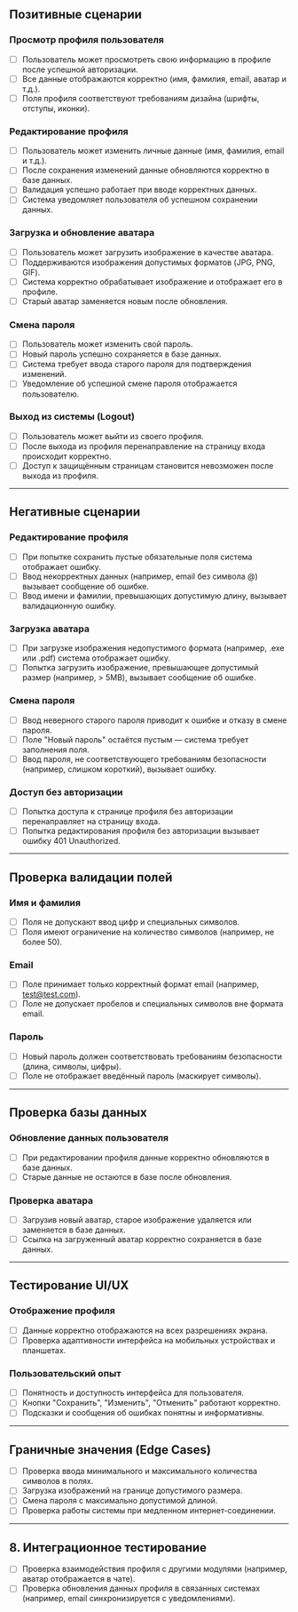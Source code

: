 ## Позитивные сценарии

### Просмотр профиля пользователя
- [ ] Пользователь может просмотреть свою информацию в профиле после успешной авторизации.  
- [ ] Все данные отображаются корректно (имя, фамилия, email, аватар и т.д.).  
- [ ] Поля профиля соответствуют требованиям дизайна (шрифты, отступы, иконки).  

### Редактирование профиля
- [ ] Пользователь может изменить личные данные (имя, фамилия, email и т.д.).  
- [ ] После сохранения изменений данные обновляются корректно в базе данных.  
- [ ] Валидация успешно работает при вводе корректных данных.  
- [ ] Система уведомляет пользователя об успешном сохранении данных.  

### Загрузка и обновление аватара
- [ ] Пользователь может загрузить изображение в качестве аватара.  
- [ ] Поддерживаются изображения допустимых форматов (JPG, PNG, GIF).  
- [ ] Система корректно обрабатывает изображение и отображает его в профиле.  
- [ ] Старый аватар заменяется новым после обновления.  

### Смена пароля
- [ ] Пользователь может изменить свой пароль.  
- [ ] Новый пароль успешно сохраняется в базе данных.  
- [ ] Система требует ввода старого пароля для подтверждения изменений.  
- [ ] Уведомление об успешной смене пароля отображается пользователю.  

### Выход из системы (Logout)
- [ ] Пользователь может выйти из своего профиля.  
- [ ] После выхода из профиля перенаправление на страницу входа происходит корректно.  
- [ ] Доступ к защищённым страницам становится невозможен после выхода из профиля.  

---

## Негативные сценарии

### Редактирование профиля
- [ ] При попытке сохранить пустые обязательные поля система отображает ошибку.  
- [ ] Ввод некорректных данных (например, email без символа @) вызывает сообщение об ошибке.  
- [ ] Ввод имени и фамилии, превышающих допустимую длину, вызывает валидационную ошибку.  

### Загрузка аватара
- [ ] При загрузке изображения недопустимого формата (например, .exe или .pdf) система отображает ошибку.  
- [ ] Попытка загрузить изображение, превышающее допустимый размер (например, > 5MB), вызывает сообщение об ошибке.  

### Смена пароля
- [ ] Ввод неверного старого пароля приводит к ошибке и отказу в смене пароля.  
- [ ] Поле "Новый пароль" остаётся пустым — система требует заполнения поля.  
- [ ] Ввод пароля, не соответствующего требованиям безопасности (например, слишком короткий), вызывает ошибку.  

### Доступ без авторизации
- [ ] Попытка доступа к странице профиля без авторизации перенаправляет на страницу входа.  
- [ ] Попытка редактирования профиля без авторизации вызывает ошибку 401 Unauthorized.  

---

## Проверка валидации полей

### Имя и фамилия
- [ ] Поля не допускают ввод цифр и специальных символов.  
- [ ] Поля имеют ограничение на количество символов (например, не более 50).  

### Email
- [ ] Поле принимает только корректный формат email (например, test@test.com).  
- [ ] Поле не допускает пробелов и специальных символов вне формата email.  

### Пароль
- [ ] Новый пароль должен соответствовать требованиям безопасности (длина, символы, цифры).  
- [ ] Поле не отображает введённый пароль (маскирует символы).  

---

## Проверка базы данных

### Обновление данных пользователя
- [ ] При редактировании профиля данные корректно обновляются в базе данных.  
- [ ] Старые данные не остаются в базе после обновления.  

### Проверка аватара
- [ ] Загрузив новый аватар, старое изображение удаляется или заменяется в базе данных.  
- [ ] Ссылка на загруженный аватар корректно сохраняется в базе данных.  

---

## Тестирование UI/UX

### Отображение профиля
- [ ] Данные корректно отображаются на всех разрешениях экрана.  
- [ ] Проверка адаптивности интерфейса на мобильных устройствах и планшетах.  

### Пользовательский опыт
- [ ] Понятность и доступность интерфейса для пользователя.  
- [ ] Кнопки "Сохранить", "Изменить", "Отменить" работают корректно.  
- [ ] Подсказки и сообщения об ошибках понятны и информативны.  

---

## Граничные значения (Edge Cases)
- [ ] Проверка ввода минимального и максимального количества символов в полях.  
- [ ] Загрузка изображений на границе допустимого размера.  
- [ ] Смена пароля с максимально допустимой длиной.  
- [ ] Проверка работы системы при медленном интернет-соединении.  

---

## 8. Интеграционное тестирование
- [ ] Проверка взаимодействия профиля с другими модулями (например, аватар отображается в чате).  
- [ ] Проверка обновления данных профиля в связанных системах (например, email синхронизируется с уведомлениями).  
